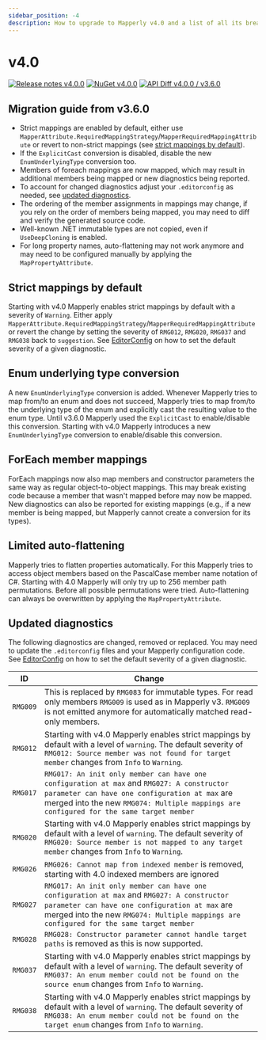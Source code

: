 ```yaml
---
sidebar_position: -4
description: How to upgrade to Mapperly v4.0 and a list of all its breaking changes
---
```


# v4.0

[![Release notes v4.0.0](https://img.shields.io/badge/Release_notes-v4.0-green?style=flat-square)](https://github.com/riok/mapperly/releases/tag/v4.0.0)
[![NuGet v4.0.0](https://img.shields.io/badge/NuGet-v4.0-blue?style=flat-square)](https://www.nuget.org/packages/Riok.Mapperly/4.0.0)
[![API Diff v4.0.0 / v3.6.0](https://img.shields.io/badge/API--Diff-v4.0_%2F_v3.6-yellow?style=flat-square)](https://www.fuget.org/packages/Riok.Mapperly/4.0.0/lib/netstandard2.0/diff/3.6.0/)

## Migration guide from v3.6.0

- Strict mappings are enabled by default, either use `MapperAttribute.RequiredMappingStrategy`/`MapperRequiredMappingAttribute` or revert to non-strict mappings (see [strict mappings by default](#strict-mappings-by-default)).
- If the `ExplicitCast` conversion is disabled, disable the new `EnumUnderlyingType` conversion too.
- Members of foreach mappings are now mapped, which may result in additional members being mapped or new diagnostics being reported.
- To account for changed diagnostics adjust your `.editorconfig` as needed, see [updated diagnostics](#updated-diagnostics).
- The ordering of the member assignments in mappings may change, if you rely on the order of members being mapped, you may need to diff and verify the generated source code.
- Well-known .NET immutable types are not copied, even if `UseDeepCloning` is enabled.
- For long property names, auto-flattening may not work anymore and may need to be configured manually by applying the `MapPropertyAttribute`.

## Strict mappings by default

Starting with v4.0 Mapperly enables strict mappings by default with a severity of `Warning`.
Either apply `MapperAttribute.RequiredMappingStrategy`/`MapperRequiredMappingAttribute` or
revert the change by setting the severity of `RMG012`, `RMG020`, `RMG037` and `RMG038` back to `suggestion`.
See [EditorConfig](../configuration/analyzer-diagnostics/index.mdx#editorconfig)
on how to set the default severity of a given diagnostic.

## Enum underlying type conversion

A new `EnumUnderlyingType` conversion is added.
Whenever Mapperly tries to map from/to an enum and does not succeed,
Mapperly tries to map from/to the underlying type of the enum and explicitly cast the resulting value to the enum type.
Until v3.6.0 Mapperly used the `ExplicitCast` to enable/disable this conversion.
Starting with v4.0 Mapperly introduces a new `EnumUnderlyingType` conversion to enable/disable this conversion.

## ForEach member mappings

ForEach mappings now also map members and constructor parameters the same way as regular object-to-object mappings.
This may break existing code because a member that wasn't mapped before may now be mapped.
New diagnostics can also be reported for existing mappings
(e.g., if a new member is being mapped, but Mapperly cannot create a conversion for its types).

## Limited auto-flattening

Mapperly tries to flatten properties automatically.
For this Mapperly tries to access object members based on the PascalCase member name notation of C#.
Starting with 4.0 Mapperly will only try up to 256 member path permutations.
Before all possible permutations were tried.
Auto-flattening can always be overwritten by applying the `MapPropertyAttribute`.

## Updated diagnostics

The following diagnostics are changed, removed or replaced.
You may need to update the `.editorconfig` files and your Mapperly configuration code.
See [EditorConfig](../configuration/analyzer-diagnostics/index.mdx#editorconfig)
on how to set the default severity of a given diagnostic.

| ID       | Change                                                                                                                                                                                                                                |
| -------- | ------------------------------------------------------------------------------------------------------------------------------------------------------------------------------------------------------------------------------------- |
| `RMG009` | This is replaced by `RMG083` for immutable types. For read only members `RMG009` is used as in Mapperly v3. `RMG009` is not emitted anymore for automatically matched read-only members.                                              |
| `RMG012` | Starting with v4.0 Mapperly enables strict mappings by default with a level of `warning`. The default severity of `RMG012: Source member was not found for target member` changes from `Info` to `Warning`.                           |
| `RMG017` | `RMG017: An init only member can have one configuration at max` and `RMG027: A constructor parameter can have one configuration at max` are merged into the new `RMG074: Multiple mappings are configured for the same target member` |
| `RMG020` | Starting with v4.0 Mapperly enables strict mappings by default with a level of `warning`. The default severity of `RMG020: Source member is not mapped to any target member` changes from `Info` to `Warning`.                        |
| `RMG026` | `RMG026: Cannot map from indexed member` is removed, starting with 4.0 indexed members are ignored                                                                                                                                    |
| `RMG027` | `RMG017: An init only member can have one configuration at max` and `RMG027: A constructor parameter can have one configuration at max` are merged into the new `RMG074: Multiple mappings are configured for the same target member` |
| `RMG028` | `RMG028: Constructor parameter cannot handle target paths` is removed as this is now supported.                                                                                                                                       |
| `RMG037` | Starting with v4.0 Mapperly enables strict mappings by default with a level of `warning`. The default severity of `RMG037: An enum member could not be found on the source enum` changes from `Info` to `Warning`.                    |
| `RMG038` | Starting with v4.0 Mapperly enables strict mappings by default with a level of `warning`. The default severity of `RMG038: An enum member could not be found on the target enum` changes from `Info` to `Warning`.                    |
